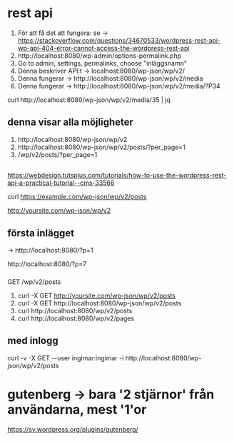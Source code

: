 # rest api 

1. För att få det att fungera: se -> https://stackoverflow.com/questions/34670533/wordpress-rest-api-wp-api-404-error-cannot-access-the-wordpress-rest-api 
2. http://localhost:8080/wp-admin/options-permalink.php 
3. Go to admin, settings, permalinks, choose "inläggsnamn" 
4. Denna beskriver API:t -> localhost:8080/wp-json/wp/v2/ 
5. Denna fungerar -> http://localhost:8080/wp-json/wp/v2/media 
6. Denna fungerar -> http://localhost:8080/wp-json/wp/v2/media/?P34 

curl http://localhost:8080/wp-json/wp/v2/media/35 | jq 

## denna visar alla möjligheter
1. http://localhost:8080/wp-json/wp/v2 
2. http://localhost:8080/wp-json/wp/v2/posts/?per_page=1
3. /wp/v2/posts/?per_page=1


##
https://webdesign.tutsplus.com/tutorials/how-to-use-the-wordpress-rest-api-a-practical-tutorial--cms-33566


curl https://example.com/wp-json/wp/v2/posts 

http://yoursite.com/wp-json/wp/v2 

## första inlägget 
-> http://localhost:8080/?p=1 

http://localhost:8080/?p=7

### 
GET /wp/v2/posts


1. curl -X GET http://yoursite.com/wp-json/wp/v2/posts
2. curl -X GET http://localhost:8080/wp-json/wp/v2/posts 
3. curl http://localhost:8080/wp/v2/posts 
4. curl http://localhost:8080/wp/v2/pages


## med inlogg
curl -v -X GET --user ingimar:ingimar -i http://localhost:8080/wp-json/wp/v2/posts 

# gutenberg -> bara '2 stjärnor' från användarna, mest '1'or

https://sv.wordpress.org/plugins/gutenberg/
